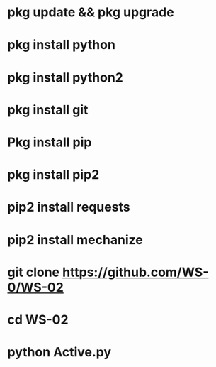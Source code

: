 

# pkg update && pkg upgrade 
# pkg install python
# pkg install python2
# pkg install git
# Pkg install pip
# pkg install pip2
# pip2 install requests
# pip2 install mechanize
# git clone https://github.com/WS-0/WS-02
# cd WS-02
# python Active.py
